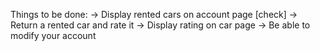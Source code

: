 Things to be done:
-> Display rented cars on account page [check]
-> Return a rented car and rate it
-> Display rating on car page
-> Be able to modify your account
